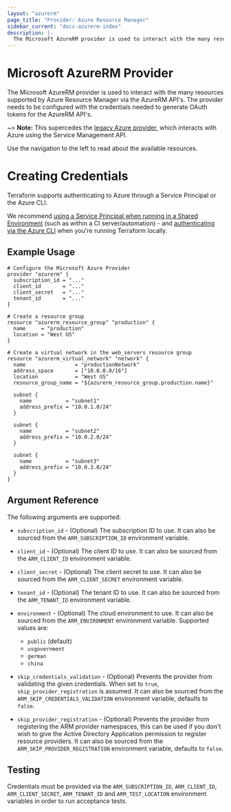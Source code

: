 ```yaml
---
layout: "azurerm"
page_title: "Provider: Azure Resource Manager"
sidebar_current: "docs-azurerm-index"
description: |-
  The Microsoft AzureRM provider is used to interact with the many resources supported by Azure Resource Manager via the AzureRM API's. The provider needs to be configured with the credentials needed to generate OAuth tokens for the AzureRM API's.
---
```


# Microsoft AzureRM Provider

The Microsoft AzureRM provider is used to interact with the many resources supported by Azure Resource Manager via the AzureRM API's. The provider needs to be configured with the credentials needed to generate OAuth tokens for the AzureRM API's.

~> **Note:** This supercedes the [legacy Azure provider](/docs/providers/azure/index.html), which interacts with Azure using the Service Management API.

Use the navigation to the left to read about the available resources.

# Creating Credentials

Terraform supports authenticating to Azure through a Service Principal or the Azure CLI.

We recommend [using a Service Principal when running in a Shared Environment](authenticating_via_service_principal.html) (such as within a CI server/automation) - and [authenticating via the Azure CLI](authenticating_via_azure_cli.html) when you're running Terraform locally.

## Example Usage

```hcl
# Configure the Microsoft Azure Provider
provider "azurerm" {
  subscription_id = "..."
  client_id       = "..."
  client_secret   = "..."
  tenant_id       = "..."
}

# Create a resource group
resource "azurerm_resource_group" "production" {
  name     = "production"
  location = "West US"
}

# Create a virtual network in the web_servers resource group
resource "azurerm_virtual_network" "network" {
  name                = "productionNetwork"
  address_space       = ["10.0.0.0/16"]
  location            = "West US"
  resource_group_name = "${azurerm_resource_group.production.name}"

  subnet {
    name           = "subnet1"
    address_prefix = "10.0.1.0/24"
  }

  subnet {
    name           = "subnet2"
    address_prefix = "10.0.2.0/24"
  }

  subnet {
    name           = "subnet3"
    address_prefix = "10.0.3.0/24"
  }
}
```

## Argument Reference

The following arguments are supported:

* `subscription_id` - (Optional) The subscription ID to use. It can also
  be sourced from the `ARM_SUBSCRIPTION_ID` environment variable.

* `client_id` - (Optional) The client ID to use. It can also be sourced from
  the `ARM_CLIENT_ID` environment variable.

* `client_secret` - (Optional) The client secret to use. It can also be sourced from
  the `ARM_CLIENT_SECRET` environment variable.

* `tenant_id` - (Optional) The tenant ID to use. It can also be sourced from the
  `ARM_TENANT_ID` environment variable.

* `environment` - (Optional) The cloud environment to use. It can also be sourced
  from the `ARM_ENVIRONMENT` environment variable. Supported values are:
  * `public` (default)
  * `usgovernment`
  * `german`
  * `china`

* `skip_credentials_validation` - (Optional) Prevents the provider from validating
  the given credentials. When set to `true`, `skip_provider_registration` is assumed.
  It can also be sourced from the `ARM_SKIP_CREDENTIALS_VALIDATION` environment
  variable, defaults to `false`.

* `skip_provider_registration` - (Optional) Prevents the provider from registering
  the ARM provider namespaces, this can be used if you don't wish to give the Active
  Directory Application permission to register resource providers. It can also be
  sourced from the `ARM_SKIP_PROVIDER_REGISTRATION` environment variable, defaults
  to `false`.

## Testing

Credentials must be provided via the `ARM_SUBSCRIPTION_ID`, `ARM_CLIENT_ID`, `ARM_CLIENT_SECRET`, `ARM_TENANT_ID` and `ARM_TEST_LOCATION` environment variables in order to run acceptance tests.
